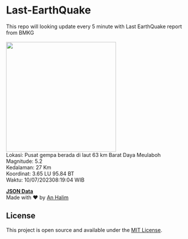 # Last-EarthQuake
This repo will looking update every 5 minute with Last EarthQuake report from BMKG
<br>
<br>
<img src="https://static.bmkg.go.id/20230710081904.mmi.jpg" width="300"/>
<br>
Lokasi: Pusat gempa berada di laut 63 km Barat Daya Meulaboh <br>
Magnitude: 5.2 <br>
Kedalaman: 27 Km <br>
Koordinat: 3.65 LU 95.84 BT <br>
Waktu: 10/07/202308:19:04 WIB <br>

<a href="./data/data.json">**JSON Data**</a>
<br>
Made with ❤️ by <a href="https://github.com/an-halim">An Halim</a>
## License

This project is open source and available under the [MIT License](LICENSE).
